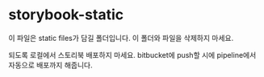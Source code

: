 # storybook-static

이 파일은 static files가 담길 폴더입니다.
이 폴더와 파일을 삭제하지 마세요.

되도록 로컬에서 스토리북 배포하지 마세요.
bitbucket에 push할 시에 pipeline에서 자동으로 배포까지 해줍니다.
